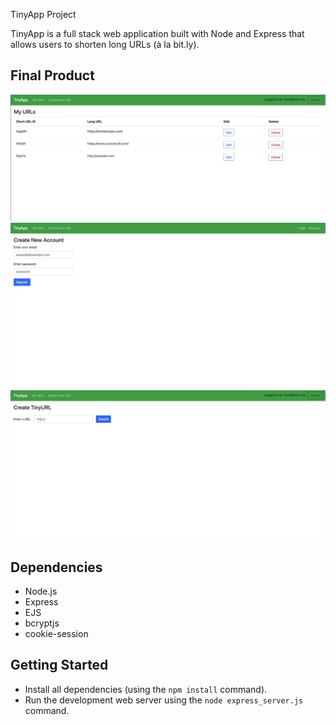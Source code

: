 TinyApp Project

TinyApp is a full stack web application built with Node and Express that allows users to shorten long URLs (à la bit.ly).

## Final Product

!["screenshot of urls page"](https://github.com/RyanDeMesa/tinyapp/blob/master/docs/urls-page.jpeg?raw=true)
!["screenshot of registration page"](https://github.com/RyanDeMesa/tinyapp/blob/master/docs/registation-page.jpeg?raw=true)
!["screenshot of new url page"](https://github.com/RyanDeMesa/tinyapp/blob/master/docs/new-url-page.jpeg?raw=true)

## Dependencies

- Node.js
- Express
- EJS
- bcryptjs
- cookie-session

## Getting Started

- Install all dependencies (using the `npm install` command).
- Run the development web server using the `node express_server.js` command.
